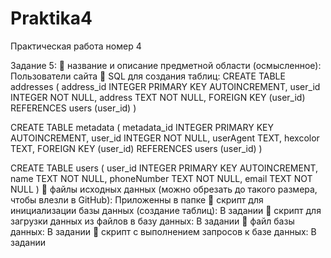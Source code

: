 # Praktika4
Практическая работа номер 4

Задание 5: 
	название и описание предметной области (осмысленное): Пользователи сайта
	SQL для создания таблиц: CREATE TABLE addresses (
    address_id INTEGER PRIMARY KEY AUTOINCREMENT,
    user_id INTEGER NOT NULL,
    address TEXT NOT NULL,
    FOREIGN KEY (user_id) REFERENCES users (user_id)
)

CREATE TABLE metadata (
    metadata_id INTEGER PRIMARY KEY AUTOINCREMENT,
    user_id INTEGER NOT NULL,
    userAgent TEXT,
    hexcolor TEXT,
    FOREIGN KEY (user_id) REFERENCES users (user_id)
)

CREATE TABLE users (
    user_id INTEGER PRIMARY KEY AUTOINCREMENT,
    name TEXT NOT NULL,
    phoneNumber TEXT NOT NULL,
    email TEXT NOT NULL
)
	файлы исходных данных (можно обрезать до такого размера, чтобы влезли в GitHub): Приложенны в папке
	скрипт для инициализации базы данных (создание таблиц): В задании
	скрипт для загрузки данных из файлов в базу данных: В задании
	файл базы данных: В задании
	скрипт с выполнением запросов к базе данных: В задании
